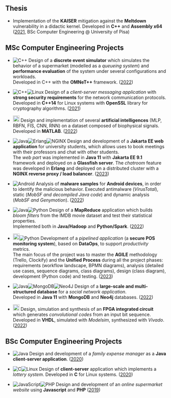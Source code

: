 ## Thesis
- Implementation of the **KAISER** mitigation against the **Meltdown** vulnerability in a didactic kernel. Developed in **C++** and **Assembly x64** ([2021](https://github.com/RiccardoSagramoni/Tesi-Triennale), BSc Computer Engineering @ University of Pisa)


## MSc Computer Engineering Projects
- ![C++](https://img.shields.io/badge/C++-%2300599C.svg?style=flat-square&logo=c%2B%2B&logoColor=white) 
Design of a **discrete event simulator** which simulates the behavior of a supermarket (modelled as a *queueing system*) and **performance evaluation** of the system under several configurations and workloads. <br>
Developed in C++ with the **OMNeT++** framework. ([2022](https://github.com/RiccardoSagramoni/performance-evaluation-supermarket))

- ![C++](https://img.shields.io/badge/C++-%2300599C.svg?style=flat-square&logo=c%2B%2B&logoColor=white)![Linux](https://img.shields.io/badge/Linux-FCC624?style=flat-square&logo=linux&logoColor=white&&color=darkred) 
Design of a *client-server messaging application* with **strong security requirements** for the network communication protocols. <br>
Developed in **C++14** for Linux systems with **OpenSSL** library for cryptography algorithms. ([2021](https://github.com/RiccardoSagramoni/messaging-cybersecurity-project))

- <img src="https://upload.wikimedia.org/wikipedia/commons/thumb/2/21/Matlab_Logo.png/667px-Matlab_Logo.png" alt="MATLAB" height="20px"/> Design and implementation of several **artificial intelligences** (MLP, RBFN, FIS, CNN, RNN) on a dataset composed of biophysical signals. <br>
Developed in **MATLAB**. ([2022](https://github.com/RiccardoSagramoni/intelligent-systems-project))

- ![Java](https://img.shields.io/badge/Java-%23ED8B00.svg?style=flat-square&logo=openjdk&logoColor=white)![Erlang](https://img.shields.io/badge/-Erlang-A90533?logo=erlang&logoColor=white&style=flat-square)![NGINX](https://img.shields.io/badge/NGINX-%23009639.svg?style=flat-square&logo=nginx&logoColor=white) Design and development of a **Jakarta EE web application** for university students, which allows uses to book meetings with their professors and chat with other students. <br>
The _web part_ was implemented in **Java 11** with **Jakarta EE 9.1** framework and deployed on a **Glassfish server**. The _chatroom_ feature was developed in **Erlang** and deployed on a distributed cluster with a **NGINX reverse proxy / load balancer**. ([2023](https://github.com/RiccardoSagramoni/distributed-student-platform))

- ![Android](https://img.shields.io/badge/Android-3DDC84?style=flat-square&logo=android&logoColor=white&&color=darkgreen) 
Analysis of **malware samples** for **Android devices**, in order to identify the malicious behavior. Executed antimalware (*VirusTotal*), static (*MobSF and decompiled Java code*) and dynamic analysis (*MobSF and Genymotion*). ([2022](https://github.com/RiccardoSagramoni/malware-analysis))

- ![Java](https://img.shields.io/badge/Java-%23ED8B00.svg?style=flat-square&logo=openjdk&logoColor=white)![Python](https://img.shields.io/badge/Python-3670A0?style=flat-square&logo=python&logoColor=ffdd54) 
Design of a **MapReduce** application which builds *bloom filters* from the IMDB movie dataset and test their statistical properties. <br>
Implemented both in **Java/Hadoop** and **Python/Spark**. ([2022](https://github.com/RiccardoSagramoni/map-reduce-bloom-filter))

- <img src="https://www.prometsource.com/sites/default/files/styles/blog_detail/public/2018-09/Agile%20Development.jpg" alt="AGILE" height="20px"/>![Python](https://img.shields.io/badge/Python-3670A0?style=flat-square&logo=python&logoColor=ffdd54) Development of a *pipelined application* (a **secure POS monitoring system**), based on **DataOps**, to support *productivity* metrics. <br>
The main focus of the project was to master the **AGILE** methodology (Trello, Clockify) and the **Unified Process** during all the project phases: requirements (workflow landscape, BPMN diagrams), analysis (detailed use cases, sequence diagrams, class diagrams), design (class diagram), development (Python code) and testing. ([2023](https://github.com/RiccardoSagramoni/secure-pos-agile))

- ![Java](https://img.shields.io/badge/Java-%23ED8B00.svg?style=flat-square&logo=openjdk&logoColor=white)![MongoDB](https://img.shields.io/badge/MongoDB-%234ea94b.svg?style=flat-square&logo=mongodb&logoColor=white)![Neo4J](https://img.shields.io/badge/Neo4j-008CC1?style=flat-square&logo=neo4j&logoColor=white) 
Design of a **large-scale and multi-structured database** for a *social network application*. <br>
Developed in **Java 11** with **MongoDB** and **Neo4j** databases. ([2022](https://github.com/RiccardoSagramoni/gameflows-social-network))

- <img src="https://file.allpcb.com/bbs/p/jps-pcb/upfile/2016/12/20161227161715_653.jpg" alt="VHDL" height="20px"/> Design, simulation and synthesis of an **FPGA integrated circuit** which generates *convolutional codes* from an input bit sequence. <br>
Developed in **VHDL**, simulated with *Modelsim*, synthesized with *Vivado*. ([2022](https://github.com/RiccardoSagramoni/convolutional-code-generator))


## BSc Computer Engineering Projects
- ![Java](https://img.shields.io/badge/Java-%23ED8B00.svg?style=flat-square&logo=openjdk&logoColor=white) 
Design and development of a *family expense manager* as a **Java client-server application**. ([2020](https://github.com/RiccardoSagramoni/Gestore-Spese))

- ![C](https://img.shields.io/badge/C-%2300599C.svg?style=flat-square&logo=c&logoColor=white)![Linux](https://img.shields.io/badge/Linux-FCC624?style=flat-square&logo=linux&logoColor=white&&color=darkred) 
Design of **client-server** application which implements a *lottery system*. Developed in **C** for Linux systems. ([2020](https://github.com/RiccardoSagramoni/Lotto))

- ![JavaScript](https://img.shields.io/badge/Javascript-%23323330.svg?style=flat-square&logo=javascript&logoColor=%23F7DF1E)![PHP](https://img.shields.io/badge/PHP-%23777BB4.svg?style=flat-square&logo=php&logoColor=white) 
Design and development of an *online supermarket website* using **Javascript** and **PHP** ([2019](https://github.com/RiccardoSagramoni/UniMarket))

